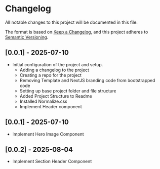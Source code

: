 # Changelog

All notable changes to this project will be documented in this file.

The format is based on [Keep a Changelog](https://keepachangelog.com/en/1.1.0), and this project adheres to [Semantic Versioning](https://semver.org/spec/v2.0.0.html).

## [0.0.1] - 2025-07-10

- Initial configuration of the project and setup.
    - Adding a changelog to the project
    - Creating a repo for the project
    - Removing Template and NextJS branding code from bootstrapped code
    - Setting up base project folder and file structure
    - Added Project Structure to Readme
    - Installed Normalize.css
    - Implement Header component

## [0.0.1] - 2025-07-10
- Implement Hero Image Component

## [0.0.2] - 2025-08-04
- Implement Section Header Component
